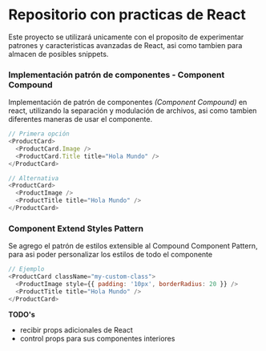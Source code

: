 # Repositorio con practicas de React

Este proyecto se utilizará unicamente con el proposito de experimentar patrones y caracteristicas avanzadas de React, asi como tambien para almacen de posibles snippets.

### Implementación patrón de componentes - Component Compound

Implementación de patrón de componentes _(Component Compound)_ en react, utilizando la separación y modulación de archivos, asi como tambien diferentes maneras de usar el componente.

```js
// Primera opción
<ProductCard>
  <ProductCard.Image />
  <ProductCard.Title title="Hola Mundo" />
</ProductCard>
```

```js
// Alternativa
<ProductCard>
  <ProductImage />
  <ProductTitle title="Hola Mundo" />
</ProductCard>
```

### Component Extend Styles Pattern

Se agrego el patrón de estilos extensible al Compound Component Pattern, para asi poder personalizar los estilos de todo el componente

```js
// Ejemplo
<ProductCard className="my-custom-class">
  <ProductImage style={{ padding: '10px', borderRadius: 20 }} />
  <ProductTitle title="Hola Mundo" />
</ProductCard>
```

**TODO's**

- recibir props adicionales de React
- control props para sus componentes interiores
